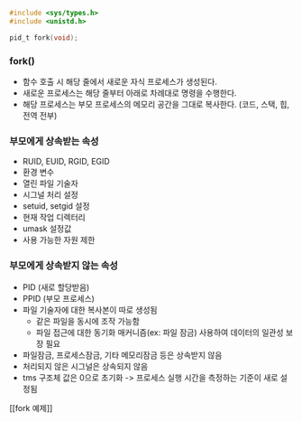 ```c
#include <sys/types.h>
#include <unistd.h>

pid_t fork(void);
```
### fork()
- 함수 호출 시 해당 줄에서 새로운 자식 프로세스가 생성된다.
- 새로운 프로세스는 해당 줄부터 아래로 차례대로 명령을 수행한다.
- 해당 프로세스는 부모 프로세스의 메모리 공간을 그대로 복사한다. (코드, 스택, 힙, 전역 전부)

### 부모에게 상속받는 속성
- RUID, EUID, RGID, EGID
- 환경 변수
- 열린 파일 기술자
- 시그널 처리 설정
- setuid, setgid 설정
- 현재 작업 디렉터리
- umask 설정값
- 사용 가능한 자원 제한

### 부모에게 상속받지 않는 속성
- PID (새로 할당받음)
- PPID (부모 프로세스)
- 파일 기술자에 대한 복사본이 따로 생성됨
  - 같은 파일을 동시에 조작 가능함
  - 파일 접근에 대한 동기화 매커니즘(ex: 파일 잠금) 사용하여 데이터의 일관성 보장 필요
- 파일잠금, 프로세스잠금, 기타 메모리잠금 등은 상속받지 않음
- 처리되지 않은 시그널은 상속되지 않음
- tms 구조체 값은 0으로 초기화 -> 프로세스 실행 시간을 측정하는 기준이 새로 설정됨


[[fork 예제]]
